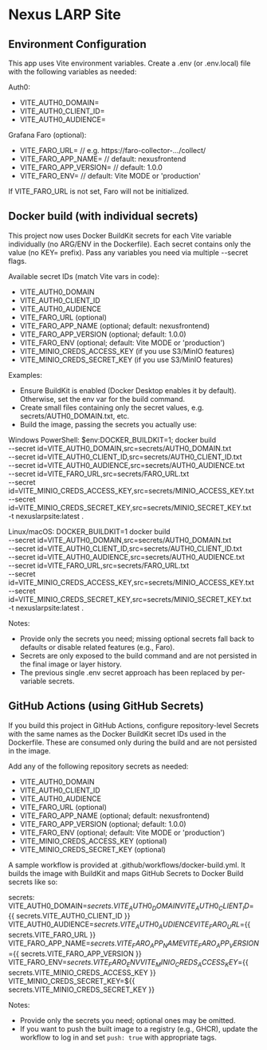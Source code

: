 # Nexus LARP Site

## Environment Configuration

This app uses Vite environment variables. Create a .env (or .env.local) file with the following variables as needed:

Auth0:
- VITE_AUTH0_DOMAIN=
- VITE_AUTH0_CLIENT_ID=
- VITE_AUTH0_AUDIENCE=

Grafana Faro (optional):
- VITE_FARO_URL= // e.g. https://faro-collector-.../collect/<token>
- VITE_FARO_APP_NAME= // default: nexusfrontend
- VITE_FARO_APP_VERSION= // default: 1.0.0
- VITE_FARO_ENV= // default: Vite MODE or 'production'

If VITE_FARO_URL is not set, Faro will not be initialized.

## Docker build (with individual secrets)

This project now uses Docker BuildKit secrets for each Vite variable individually (no ARG/ENV in the Dockerfile). Each secret contains only the value (no KEY= prefix). Pass any variables you need via multiple --secret flags.

Available secret IDs (match Vite vars in code):
- VITE_AUTH0_DOMAIN
- VITE_AUTH0_CLIENT_ID
- VITE_AUTH0_AUDIENCE
- VITE_FARO_URL (optional)
- VITE_FARO_APP_NAME (optional; default: nexusfrontend)
- VITE_FARO_APP_VERSION (optional; default: 1.0.0)
- VITE_FARO_ENV (optional; default: Vite MODE or 'production')
- VITE_MINIO_CREDS_ACCESS_KEY (if you use S3/MinIO features)
- VITE_MINIO_CREDS_SECRET_KEY (if you use S3/MinIO features)

Examples:
- Ensure BuildKit is enabled (Docker Desktop enables it by default). Otherwise, set the env var for the build command.
- Create small files containing only the secret values, e.g. secrets/AUTH0_DOMAIN.txt, etc.
- Build the image, passing the secrets you actually use:

Windows PowerShell:
$env:DOCKER_BUILDKIT=1; docker build \
  --secret id=VITE_AUTH0_DOMAIN,src=secrets/AUTH0_DOMAIN.txt \
  --secret id=VITE_AUTH0_CLIENT_ID,src=secrets/AUTH0_CLIENT_ID.txt \
  --secret id=VITE_AUTH0_AUDIENCE,src=secrets/AUTH0_AUDIENCE.txt \
  --secret id=VITE_FARO_URL,src=secrets/FARO_URL.txt \
  --secret id=VITE_MINIO_CREDS_ACCESS_KEY,src=secrets/MINIO_ACCESS_KEY.txt \
  --secret id=VITE_MINIO_CREDS_SECRET_KEY,src=secrets/MINIO_SECRET_KEY.txt \
  -t nexuslarpsite:latest .

Linux/macOS:
DOCKER_BUILDKIT=1 docker build \
  --secret id=VITE_AUTH0_DOMAIN,src=secrets/AUTH0_DOMAIN.txt \
  --secret id=VITE_AUTH0_CLIENT_ID,src=secrets/AUTH0_CLIENT_ID.txt \
  --secret id=VITE_AUTH0_AUDIENCE,src=secrets/AUTH0_AUDIENCE.txt \
  --secret id=VITE_FARO_URL,src=secrets/FARO_URL.txt \
  --secret id=VITE_MINIO_CREDS_ACCESS_KEY,src=secrets/MINIO_ACCESS_KEY.txt \
  --secret id=VITE_MINIO_CREDS_SECRET_KEY,src=secrets/MINIO_SECRET_KEY.txt \
  -t nexuslarpsite:latest .

Notes:
- Provide only the secrets you need; missing optional secrets fall back to defaults or disable related features (e.g., Faro).
- Secrets are only exposed to the build command and are not persisted in the final image or layer history.
- The previous single .env secret approach has been replaced by per-variable secrets.


## GitHub Actions (using GitHub Secrets)

If you build this project in GitHub Actions, configure repository-level Secrets with the same names as the Docker BuildKit secret IDs used in the Dockerfile. These are consumed only during the build and are not persisted in the image.

Add any of the following repository secrets as needed:
- VITE_AUTH0_DOMAIN
- VITE_AUTH0_CLIENT_ID
- VITE_AUTH0_AUDIENCE
- VITE_FARO_URL (optional)
- VITE_FARO_APP_NAME (optional; default: nexusfrontend)
- VITE_FARO_APP_VERSION (optional; default: 1.0.0)
- VITE_FARO_ENV (optional; default: Vite MODE or 'production')
- VITE_MINIO_CREDS_ACCESS_KEY (optional)
- VITE_MINIO_CREDS_SECRET_KEY (optional)

A sample workflow is provided at .github/workflows/docker-build.yml. It builds the image with BuildKit and maps GitHub Secrets to Docker Build secrets like so:

secrets:
  VITE_AUTH0_DOMAIN=${{ secrets.VITE_AUTH0_DOMAIN }}
  VITE_AUTH0_CLIENT_ID=${{ secrets.VITE_AUTH0_CLIENT_ID }}
  VITE_AUTH0_AUDIENCE=${{ secrets.VITE_AUTH0_AUDIENCE }}
  VITE_FARO_URL=${{ secrets.VITE_FARO_URL }}
  VITE_FARO_APP_NAME=${{ secrets.VITE_FARO_APP_NAME }}
  VITE_FARO_APP_VERSION=${{ secrets.VITE_FARO_APP_VERSION }}
  VITE_FARO_ENV=${{ secrets.VITE_FARO_ENV }}
  VITE_MINIO_CREDS_ACCESS_KEY=${{ secrets.VITE_MINIO_CREDS_ACCESS_KEY }}
  VITE_MINIO_CREDS_SECRET_KEY=${{ secrets.VITE_MINIO_CREDS_SECRET_KEY }}

Notes:
- Provide only the secrets you need; optional ones may be omitted.
- If you want to push the built image to a registry (e.g., GHCR), update the workflow to log in and set `push: true` with appropriate tags.
